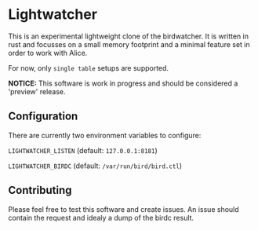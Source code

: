 # Lightwatcher

This is an experimental lightweight clone of the birdwatcher.
It is written in rust and focusses on a small memory footprint
and a minimal feature set in order to work with Alice.

For now, only `single table` setups are supported.

**NOTICE:** This software is work in progress and should be
considered a 'preview' release.

## Configuration

There are currently two environment variables to configure:

`LIGHTWATCHER_LISTEN` (default: `127.0.0.1:8181`)

`LIGHTWATCHER_BIRDC`  (default: `/var/run/bird/bird.ctl`)

## Contributing

Please feel free to test this software and create issues.
An issue should contain the request and idealy a dump of
the birdc result.


